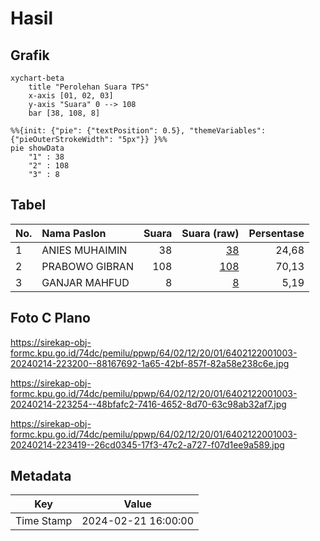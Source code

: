 # Hasil

## Grafik

```mermaid
xychart-beta
    title "Perolehan Suara TPS"
    x-axis [01, 02, 03]
    y-axis "Suara" 0 --> 108
    bar [38, 108, 8]
```

```mermaid
%%{init: {"pie": {"textPosition": 0.5}, "themeVariables": {"pieOuterStrokeWidth": "5px"}} }%%
pie showData
    "1" : 38
    "2" : 108
    "3" : 8
```

## Tabel

| No. | Nama Paslon    | Suara | Suara (raw) | Persentase |
|:--- |:-------------- | -----:| -----------:| ----------:|
| 1   | ANIES MUHAIMIN | 38    | [38][p-1]   | 24,68      |
| 2   | PRABOWO GIBRAN | 108   | [108][p-2]  | 70,13      |
| 3   | GANJAR MAHFUD  | 8     | [8][p-3]    | 5,19       |


[p-1]: https://github.com/gigit-pemilu/pemilu-2024-64-kalimantan-timur/blob/main/pilpres/hitung-suara/sub/64-kalimantan-timur/sub/02-kutai-kartanegara/sub/12-tabang/sub/2001-gunung-sari/sub/003-tps/sub/paslon-1.txt
[p-2]: https://github.com/gigit-pemilu/pemilu-2024-64-kalimantan-timur/blob/main/pilpres/hitung-suara/sub/64-kalimantan-timur/sub/02-kutai-kartanegara/sub/12-tabang/sub/2001-gunung-sari/sub/003-tps/sub/paslon-2.txt
[p-3]: https://github.com/gigit-pemilu/pemilu-2024-64-kalimantan-timur/blob/main/pilpres/hitung-suara/sub/64-kalimantan-timur/sub/02-kutai-kartanegara/sub/12-tabang/sub/2001-gunung-sari/sub/003-tps/sub/paslon-3.txt

## Foto C Plano

https://sirekap-obj-formc.kpu.go.id/74dc/pemilu/ppwp/64/02/12/20/01/6402122001003-20240214-223200--88167692-1a65-42bf-857f-82a58e238c6e.jpg

https://sirekap-obj-formc.kpu.go.id/74dc/pemilu/ppwp/64/02/12/20/01/6402122001003-20240214-223254--48bfafc2-7416-4652-8d70-63c98ab32af7.jpg

https://sirekap-obj-formc.kpu.go.id/74dc/pemilu/ppwp/64/02/12/20/01/6402122001003-20240214-223419--26cd0345-17f3-47c2-a727-f07d1ee9a589.jpg


## Metadata

| Key        | Value               |
| ---------- | ------------------- |
| Time Stamp | 2024-02-21 16:00:00 |



